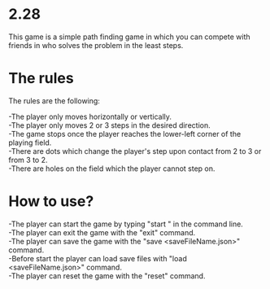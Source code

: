 # 2.28
This game is a simple path finding game in which you can compete with friends in who solves the problem in the least steps.

# The rules
The rules are the following:

-The player only moves horizontally or vertically.  
-The player only moves 2 or 3 steps in the desired direction.  
-The game stops once the player reaches the lower-left corner of the playing field.  
-There are dots which change the player's step upon contact from 2 to 3 or from 3 to 2.  
-There are holes on the field which the player cannot step on.  


# How to use?
-The player can start the game by typing "start <yourName>" in the command line.  
-The player can exit the game with the "exit" command.  
-The player can save the game with the "save <saveFileName.json>" command.  
-Before start the player can load save files with "load <saveFileName.json>" command.  
-The player can reset the game with the "reset" command.  
